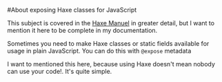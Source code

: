 #About exposing Haxe classes for JavaScript

This subject is covered in the [Haxe Manuel](http://haxe.org/manual/target-javascript-expose.html) in greater detail, but I want to mention it here to be complete in my documentation.


Sometimes you need to make Haxe classes or static fields available for usage in plain JavaScript.
You can do this with `@expose` metadata

I want to mentioned this here, because using Haxe doesn't mean nobody can use your code!.
It's quite simple.